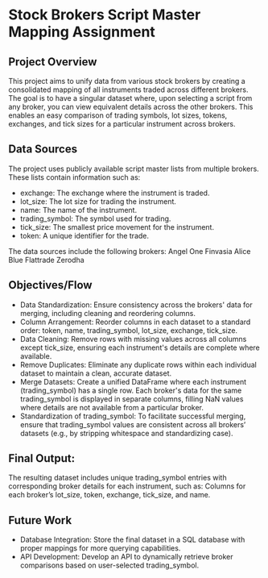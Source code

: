 # Stock Brokers Script Master Mapping Assignment
## Project Overview
This project aims to unify data from various stock brokers by creating a consolidated mapping of all instruments traded across different brokers. The goal is to have a singular dataset where, upon selecting a script from any broker, you can view equivalent details across the other brokers. This enables an easy comparison of trading symbols, lot sizes, tokens, exchanges, and tick sizes for a particular instrument across brokers.

## Data Sources
The project uses publicly available script master lists from multiple brokers. These lists contain information such as:

- exchange: The exchange where the instrument is traded.
- lot_size: The lot size for trading the instrument.
- name: The name of the instrument.
- trading_symbol: The symbol used for trading.
- tick_size: The smallest price movement for the instrument.
- token: A unique identifier for the trade.

The data sources include the following brokers:
Angel One
Finvasia
Alice Blue
Flattrade
Zerodha

## Objectives/Flow
- Data Standardization: Ensure consistency across the brokers' data for merging, including cleaning and reordering columns.
- Column Arrangement: Reorder columns in each dataset to a standard order:
  token, name, trading_symbol, lot_size, exchange, tick_size.
- Data Cleaning: Remove rows with missing values across all columns except tick_size, ensuring each instrument's details are complete where available.
- Remove Duplicates: Eliminate any duplicate rows within each individual dataset to maintain a clean, accurate dataset.
- Merge Datasets: Create a unified DataFrame where each instrument (trading_symbol) has a single row. Each broker's data for the same trading_symbol is displayed in separate columns, filling NaN values where details are not available from a particular broker.
- Standardization of trading_symbol: To facilitate successful merging, ensure that trading_symbol values are consistent across all brokers’ datasets (e.g., by stripping whitespace and standardizing case).

## Final Output: 
The resulting dataset includes unique trading_symbol entries with corresponding broker details for each instrument, such as:
Columns for each broker’s lot_size, token, exchange, tick_size, and name.

## Future Work
- Database Integration: Store the final dataset in a SQL database with proper mappings for more querying capabilities.
- API Development: Develop an API to dynamically retrieve broker comparisons based on user-selected trading_symbol.
